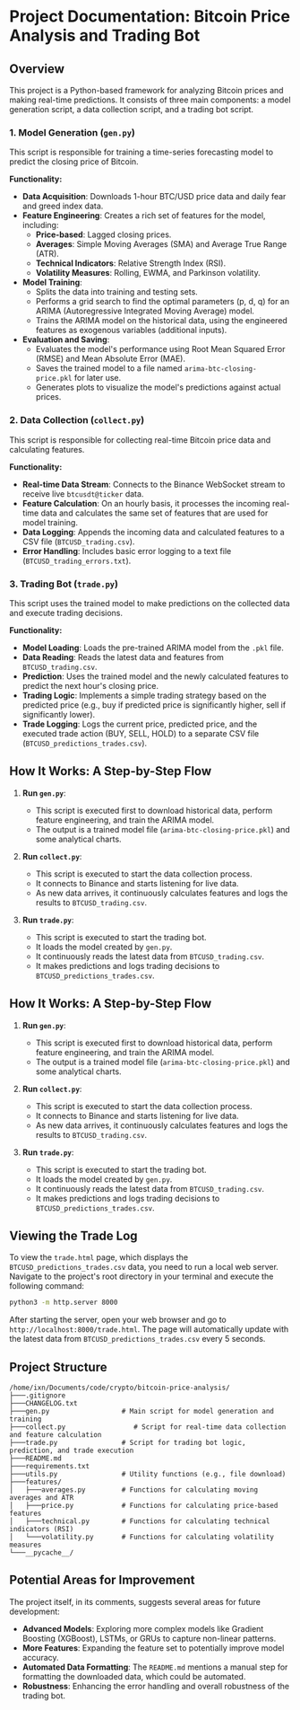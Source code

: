
# Project Documentation: Bitcoin Price Analysis and Trading Bot

## Overview

This project is a Python-based framework for analyzing Bitcoin prices and making real-time predictions. It consists of three main components: a model generation script, a data collection script, and a trading bot script.

### 1. Model Generation (`gen.py`)

This script is responsible for training a time-series forecasting model to predict the closing price of Bitcoin.

**Functionality:**

*   **Data Acquisition**: Downloads 1-hour BTC/USD price data and daily fear and greed index data.
*   **Feature Engineering**: Creates a rich set of features for the model, including:
    *   **Price-based**: Lagged closing prices.
    *   **Averages**: Simple Moving Averages (SMA) and Average True Range (ATR).
    *   **Technical Indicators**: Relative Strength Index (RSI).
    *   **Volatility Measures**: Rolling, EWMA, and Parkinson volatility.
*   **Model Training**: 
    *   Splits the data into training and testing sets.
    *   Performs a grid search to find the optimal parameters (p, d, q) for an ARIMA (Autoregressive Integrated Moving Average) model.
    *   Trains the ARIMA model on the historical data, using the engineered features as exogenous variables (additional inputs).
*   **Evaluation and Saving**:
    *   Evaluates the model's performance using Root Mean Squared Error (RMSE) and Mean Absolute Error (MAE).
    *   Saves the trained model to a file named `arima-btc-closing-price.pkl` for later use.
    *   Generates plots to visualize the model's predictions against actual prices.

### 2. Data Collection (`collect.py`)

This script is responsible for collecting real-time Bitcoin price data and calculating features.

**Functionality:**

*   **Real-time Data Stream**: Connects to the Binance WebSocket stream to receive live `btcusdt@ticker` data.
*   **Feature Calculation**: On an hourly basis, it processes the incoming real-time data and calculates the same set of features that are used for model training.
*   **Data Logging**: Appends the incoming data and calculated features to a CSV file (`BTCUSD_trading.csv`).
*   **Error Handling**: Includes basic error logging to a text file (`BTCUSD_trading_errors.txt`).

### 3. Trading Bot (`trade.py`)

This script uses the trained model to make predictions on the collected data and execute trading decisions.

**Functionality:**

*   **Model Loading**: Loads the pre-trained ARIMA model from the `.pkl` file.
*   **Data Reading**: Reads the latest data and features from `BTCUSD_trading.csv`.
*   **Prediction**: Uses the trained model and the newly calculated features to predict the next hour's closing price.
*   **Trading Logic**: Implements a simple trading strategy based on the predicted price (e.g., buy if predicted price is significantly higher, sell if significantly lower).
*   **Trade Logging**: Logs the current price, predicted price, and the executed trade action (BUY, SELL, HOLD) to a separate CSV file (`BTCUSD_predictions_trades.csv`).

## How It Works: A Step-by-Step Flow

1.  **Run `gen.py`**:
    *   This script is executed first to download historical data, perform feature engineering, and train the ARIMA model.
    *   The output is a trained model file (`arima-btc-closing-price.pkl`) and some analytical charts.

2.  **Run `collect.py`**:
    *   This script is executed to start the data collection process.
    *   It connects to Binance and starts listening for live data.
    *   As new data arrives, it continuously calculates features and logs the results to `BTCUSD_trading.csv`.

3.  **Run `trade.py`**:
    *   This script is executed to start the trading bot.
    *   It loads the model created by `gen.py`.
    *   It continuously reads the latest data from `BTCUSD_trading.csv`.
    *   It makes predictions and logs trading decisions to `BTCUSD_predictions_trades.csv`.

## How It Works: A Step-by-Step Flow

1.  **Run `gen.py`**:
    *   This script is executed first to download historical data, perform feature engineering, and train the ARIMA model.
    *   The output is a trained model file (`arima-btc-closing-price.pkl`) and some analytical charts.

2.  **Run `collect.py`**:
    *   This script is executed to start the data collection process.
    *   It connects to Binance and starts listening for live data.
    *   As new data arrives, it continuously calculates features and logs the results to `BTCUSD_trading.csv`.

3.  **Run `trade.py`**:
    *   This script is executed to start the trading bot.
    *   It loads the model created by `gen.py`.
    *   It continuously reads the latest data from `BTCUSD_trading.csv`.
    *   It makes predictions and logs trading decisions to `BTCUSD_predictions_trades.csv`.

## Viewing the Trade Log

To view the `trade.html` page, which displays the `BTCUSD_predictions_trades.csv` data, you need to run a local web server. Navigate to the project's root directory in your terminal and execute the following command:

```bash
python3 -m http.server 8000
```

After starting the server, open your web browser and go to `http://localhost:8000/trade.html`. The page will automatically update with the latest data from `BTCUSD_predictions_trades.csv` every 5 seconds.

## Project Structure

```
/home/ixn/Documents/code/crypto/bitcoin-price-analysis/
├───.gitignore
├───CHANGELOG.txt
├───gen.py                  # Main script for model generation and training
├───collect.py                 # Script for real-time data collection and feature calculation
├───trade.py                # Script for trading bot logic, prediction, and trade execution
├───README.md
├───requirements.txt
├───utils.py                # Utility functions (e.g., file download)
├───features/
│   ├───averages.py         # Functions for calculating moving averages and ATR
│   ├───price.py            # Functions for calculating price-based features
│   ├───technical.py        # Functions for calculating technical indicators (RSI)
│   └───volatility.py       # Functions for calculating volatility measures
└───__pycache__/
```

## Potential Areas for Improvement

The project itself, in its comments, suggests several areas for future development:

*   **Advanced Models**: Exploring more complex models like Gradient Boosting (XGBoost), LSTMs, or GRUs to capture non-linear patterns.
*   **More Features**: Expanding the feature set to potentially improve model accuracy.
*   **Automated Data Formatting**: The `README.md` mentions a manual step for formatting the downloaded data, which could be automated.
*   **Robustness**: Enhancing the error handling and overall robustness of the trading bot.
